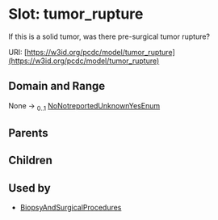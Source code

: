 
# Slot: tumor_rupture


If this is a solid tumor, was there pre-surgical tumor rupture?

URI: [https://w3id.org/pcdc/model/tumor_rupture](https://w3id.org/pcdc/model/tumor_rupture)


## Domain and Range

None &#8594;  <sub>0..1</sub> [NoNotreportedUnknownYesEnum](NoNotreportedUnknownYesEnum.md)

## Parents


## Children


## Used by

 * [BiopsyAndSurgicalProcedures](BiopsyAndSurgicalProcedures.md)
